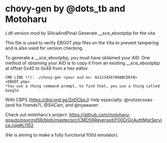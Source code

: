 # chovy-gen by @dots_tb and Motoharu 
(.dll version mod by SilicaAndPina)
Generate __sce_ebootpbp for the vita

This file is used to verify EBOOT.pbp files on the Vita to prevent tampering and is also used for version checking.

To generate a __sce_ebootpbp, you must have obtained your AID. One method of obtaining your AID is to copy it from an existing __sce_ebootpbp at offset 0x40 to 0x48 from a hex editor.


	CMD LINE (*): ./chovy-gen <your aid ex: 0x123456789ABCDEF0> <EBOOT.pbp> 
	*You use a thing command prompt, to find that, you use a thing called Google


With CBPS (https://discord.gg/2nDCbxJ) help especially:  @notzecoxao (and his friends?), @SiliCart, and @nyaaasen

Check out motoharu's project: https://github.com/motoharu-gosuto/psvcmd56/blob/master/src/CMD56Reversed/F00D/GcAuthMgrService.cpp#L1102

(He is aiming to make a fully functional f00d emulator).
